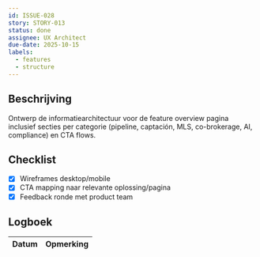 ```yaml
---
id: ISSUE-028
story: STORY-013
status: done
assignee: UX Architect
due-date: 2025-10-15
labels:
  - features
  - structure
---
```


## Beschrijving
Ontwerp de informatiearchitectuur voor de feature overview pagina inclusief secties per categorie (pipeline, captación, MLS, co-brokerage, AI, compliance) en CTA flows.

## Checklist
- [x] Wireframes desktop/mobile
- [x] CTA mapping naar relevante oplossing/pagina
- [x] Feedback ronde met product team

## Logboek
| Datum | Opmerking |
|-------|-----------|
